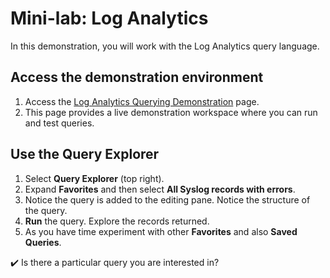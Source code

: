 ﻿# Mini-lab: Log Analytics

In this demonstration, you will work with the Log Analytics query language.

## Access the demonstration environment

1.  Access the [Log Analytics Querying Demonstration](https://portal.loganalytics.io/demo) page.
2.  This page provides a live demonstration workspace where you can run and test queries.

## Use the Query Explorer

1.  Select **Query Explorer** (top right).
2.  Expand **Favorites** and then select **All Syslog records with errors**.
3.  Notice the query is added to the editing pane. Notice the structure of the query.
4.  **Run** the query. Explore the records returned.
5.  As you have time experiment with other **Favorites** and also **Saved Queries**.

✔️ Is there a particular query you are interested in?